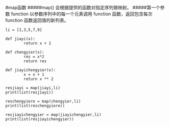 #map函数
#####map() 会根据提供的函数对指定序列做映射。
#####第一个参数 function 以参数序列中的每一个元素调用 function 函数，返回包含每次 function 函数返回值的新列表。

	li = [1,3,5,7,9]
	
	def jiayi(x):
	        return x + 1
	
	def chengyier(x):
	        res = x*2
	        return res
	
	def jiayichengyier(x):
	        x = x + 1
	        return x ** 2
	
	resjiayi = map(jiayi,li)
	print(list(resjiayi))
	
	reschengyiere = map(chengyier,li)
	print(list(reschengyiere))
	
	resjiayichengyier = map(jiayichengyier,li)
	print(list(resjiayichengyier))